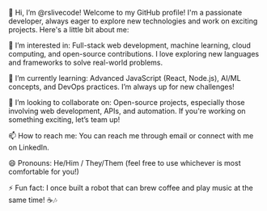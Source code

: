 👋 Hi, I’m @rslivecode!
Welcome to my GitHub profile! I'm a passionate developer, always eager to explore new technologies and work on exciting projects. Here's a little bit about me:

👀 I’m interested in: Full-stack web development, machine learning, cloud computing, and open-source contributions. I love exploring new languages and frameworks to solve real-world problems.

🌱 I’m currently learning: Advanced JavaScript (React, Node.js), AI/ML concepts, and DevOps practices. I’m always up for new challenges!

💞️ I’m looking to collaborate on: Open-source projects, especially those involving web development, APIs, and automation. If you're working on something exciting, let’s team up!

📫 How to reach me: You can reach me through email or connect with me on LinkedIn.

😄 Pronouns: He/Him / They/Them (feel free to use whichever is most comfortable for you!)

⚡ Fun fact: I once built a robot that can brew coffee and play music at the same time! ☕🎶

